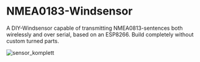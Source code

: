 # NMEA0183-Windsensor
A DIY-Windsensor capable of transmitting NMEA0813-sentences both wirelessly and over serial, based on an ESP8266. Build completely without custom turned parts.

![sensor_komplett](https://user-images.githubusercontent.com/16275519/126164020-303a6c73-6c28-4277-8da2-db405c42b6e0.jpg)

